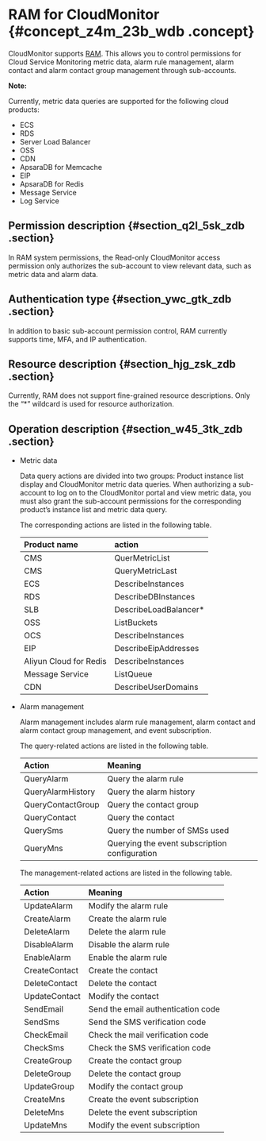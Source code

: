 # RAM for CloudMonitor {#concept_z4m_23b_wdb .concept}

CloudMonitor supports [RAM](https://ram.console.aliyun.com/?spm=a2c4g.11186623.2.4.yZVEW2#/). This allows you to control permissions for Cloud Service Monitoring metric data, alarm rule management, alarm contact and alarm contact group management through sub-accounts.

**Note:** 

Currently, metric data queries are supported for the following cloud products:

-   ECS
-   RDS
-   Server Load Balancer
-   OSS
-   CDN
-   ApsaraDB for Memcache
-   EIP
-   ApsaraDB for Redis
-   Message Service
-   Log Service

## Permission description {#section_q2l_5sk_zdb .section}

In RAM system permissions, the Read-only CloudMonitor access permission only authorizes the sub-account to view relevant data, such as metric data and alarm data. 

## Authentication type {#section_ywc_gtk_zdb .section}

In addition to basic sub-account permission control, RAM currently supports time, MFA, and IP authentication.

## Resource description {#section_hjg_zsk_zdb .section}

Currently, RAM does not support fine-grained resource descriptions. Only the “\*” wildcard is used for resource authorization.

## Operation description {#section_w45_3tk_zdb .section}

-   Metric data

    Data query actions are divided into two groups: Product instance list display and CloudMonitor metric data queries. When authorizing a sub-account to log on to the CloudMonitor portal and view metric data, you must also grant the sub-account permissions for the corresponding product’s instance list and metric data query.

    The corresponding actions are listed in the following table.

    |Product name|action|
    |:-----------|:-----|
    |CMS|QuerMetricList|
    |CMS|QueryMetricLast|
    |ECS|DescribeInstances|
    |RDS|DescribeDBInstances|
    |SLB|DescribeLoadBalancer\*|
    |OSS|ListBuckets|
    |OCS|DescribeInstances|
    |EIP|DescribeEipAddresses|
    |Aliyun Cloud for Redis|DescribeInstances|
    |Message Service|ListQueue|
    |CDN|DescribeUserDomains|


-   Alarm management

    Alarm management includes alarm rule management, alarm contact and alarm contact group management, and event subscription.

    The query-related actions are listed in the following table.

    |Action|Meaning|
    |:-----|:------|
    |QueryAlarm|Query the alarm rule|
    |QueryAlarmHistory|Query the alarm history|
    |QueryContactGroup|Query the contact group|
    |QueryContact|Query the contact|
    |QuerySms|Query the number of SMSs used|
    |QueryMns|Querying the event subscription configuration|

    The management-related actions are listed in the following table.

    |Action|Meaning|
    |:-----|:------|
    |UpdateAlarm|Modify the alarm rule|
    |CreateAlarm|Create the alarm rule|
    |DeleteAlarm|Delete the alarm rule|
    |DisableAlarm|Disable the alarm rule|
    |EnableAlarm|Enable the alarm rule|
    |CreateContact|Create the contact|
    |DeleteContact|Delete the contact|
    |UpdateContact|Modify the contact|
    |SendEmail|Send the email authentication code|
    |SendSms|Send the SMS verification code|
    |CheckEmail|Check the mail verification code|
    |CheckSms|Check the SMS verification code|
    |CreateGroup|Create the contact group|
    |DeleteGroup|Delete the contact group|
    |UpdateGroup|Modify the contact group|
    |CreateMns|Create the event subscription|
    |DeleteMns|Delete the event subscription|
    |UpdateMns|Modify the event subscription|


